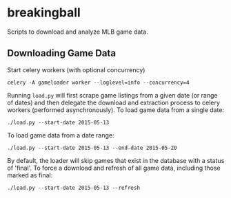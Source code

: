 # breakingball
Scripts to download and analyze MLB game data.

## Downloading Game Data

Start celery workers (with optional concurrency)

    celery -A gameloader worker --loglevel=info --concurrency=4

Running `load.py` will first scrape game listings from a given date (or range
of dates) and then delegate the download and extraction process to celery
workers (performed asynchronously). To load game data from a single date:

    ./load.py --start-date 2015-05-13

To load game data from a date range:

    ./load.py --start-date 2015-05-13 --end-date 2015-05-20

By default, the loader will skip games that exist in the database with a status
of 'final'. To force a download and refresh of all game data, including those
marked as final:

    ./load.py --start-date 2015-05-13 --refresh
